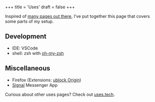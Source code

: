 +++
title = 'Uses'
draft = false
+++

Inspired of [many pages out there](https://uses.tech/), I've put together this page that covers some parts of my setup.

## Development

- IDE: VSCode
- shell: zsh with [oh-my-zsh](https://ohmyz.sh/)

## Miscellaneous

- Firefox (Extensions: [ublock Origin](https://github.com/gorhill/uBlock))
- [Signal](https://www.signal.org/) Messenger App

Curious about other uses pages? Check out [uses.tech](https://uses.tech/).

